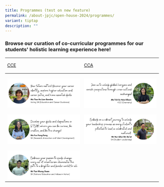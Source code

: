 ```yaml
---
title: Programmes (test on new feature)
permalink: /about-jpjc/open-house-2024/programmes/
variant: tiptap
description: ""
---
```

<h3>Browse our curation of co-curricular programmes for our students' holistic learning experience here!</h3><table><tbody><tr><td rowspan="1" colspan="1"><p><a href="https://www.jpjc.moe.edu.sg/jpjc-experience/co-curriculum/cce/" rel="noopener noreferrer nofollow" target="_blank">CCE</a></p><p></p></td><td rowspan="1" colspan="1"><p><a href="https://www.jpjc.moe.edu.sg/jpjc-experience/co-curriculum/talent-n-leadership-development-programme/co-curricular-activities/" rel="noopener noreferrer nofollow" target="_blank">CCA</a></p><p></p></td></tr><tr><th rowspan="1" colspan="1"><p></p><div class="isomer-image-wrapper"><img height="auto" width="100%" alt="" src="/images/Open house 2024/Programmes/3_ECG.png"></div></th><th rowspan="1" colspan="1"><p></p><div class="isomer-image-wrapper"><img height="auto" width="100%" alt="" src="/images/Open house 2024/Programmes/4_Internalisation.png"></div></th></tr><tr><td rowspan="1" colspan="1"><p></p><div class="isomer-image-wrapper"><img height="auto" width="100%" alt="" src="/images/Open house 2024/Programmes/5_STEAM.png"></div></td><td rowspan="1" colspan="1"><p></p><div class="isomer-image-wrapper"><img height="auto" width="100%" alt="" src="/images/Open house 2024/Programmes/6_Student_Leadership.png"></div></td></tr><tr><td rowspan="1" colspan="1"><p></p><div class="isomer-image-wrapper"><img height="auto" width="100%" alt="" src="/images/Open house 2024/Programmes/7_VIA.png"></div></td><td rowspan="1" colspan="1"><p></p></td></tr></tbody></table><p></p><p></p><p></p><p></p><p></p><p></p>